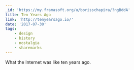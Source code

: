 ```yaml
---
_id: 'https://my.framasoft.org/u/borisschapira/?ngBddA'
title: Ten Years Ago
link: 'http://tenyearsago.io/'
date: '2017-07-30'
tags:
    - design
    - history
    - nostalgia
    - sharemarks
---
```


<div class="markdown"><p>What the Internet was like ten years ago.
</p></div>
